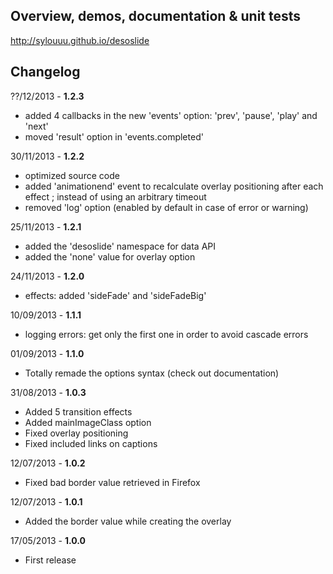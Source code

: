 ## Overview, demos, documentation & unit tests

http://sylouuu.github.io/desoslide

## Changelog

??/12/2013 - **1.2.3**

* added 4 callbacks in the new 'events' option: 'prev', 'pause', 'play' and 'next'
* moved 'result' option in 'events.completed'

30/11/2013 - **1.2.2**

* optimized source code
* added 'animationend' event to recalculate overlay positioning after each effect ; instead of using an arbitrary timeout
* removed 'log' option (enabled by default in case of error or warning)

25/11/2013 - **1.2.1**

* added the 'desoslide' namespace for data API
* added the 'none' value for overlay option

24/11/2013 - **1.2.0**

* effects: added 'sideFade' and 'sideFadeBig'

10/09/2013 - **1.1.1**

* logging errors: get only the first one in order to avoid cascade errors

01/09/2013 - **1.1.0**

* Totally remade the options syntax (check out documentation)

31/08/2013 - **1.0.3**

* Added 5 transition effects
* Added mainImageClass option
* Fixed overlay positioning
* Fixed included links on captions

12/07/2013 - **1.0.2**

* Fixed bad border value retrieved in Firefox

12/07/2013 - **1.0.1**

* Added the border value while creating the overlay

17/05/2013 - **1.0.0**

* First release
